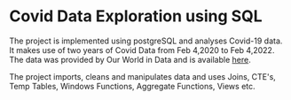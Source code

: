 # Covid Data Exploration using SQL

The project is implemented using postgreSQL and analyses Covid-19 data. It makes use of two years of Covid Data from Feb 4,2020 to Feb 4,2022.
The data was provided by Our World in Data and is available <a href="https://ourworldindata.org/covid-deaths" target="_blank" >here</a>.

The project imports, cleans and manipulates data and  uses Joins, CTE's, Temp Tables, Windows Functions, Aggregate Functions, Views etc.
